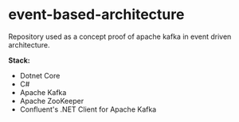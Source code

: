 # event-based-architecture
Repository used as a concept proof of apache kafka in event driven architecture.

**Stack:**

* Dotnet Core
* C#
* Apache Kafka
* Apache ZooKeeper
* Confluent's .NET Client for Apache Kafka
